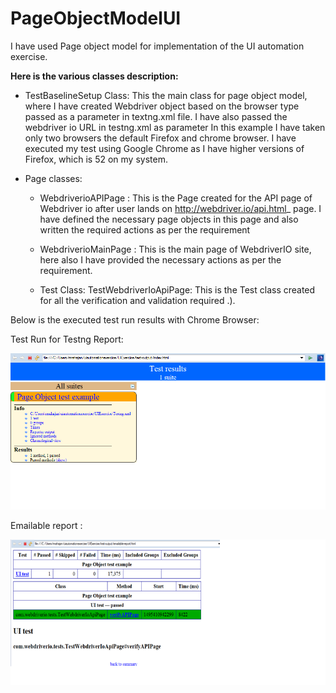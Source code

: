 # PageObjectModelUI
I have used Page object model for implementation of the UI automation exercise. 

**Here is the various classes description:**

- TestBaselineSetup Class: This the main class for page object model, where I have  created  Webdriver object based on the browser type passed as a parameter in textng.xml file. I have also passed the webdriver io  URL in testng.xml as parameter
	In this example I have taken only two browsers the default Firefox and chrome browser. I have executed my test using Google Chrome as I have higher versions of Firefox, which is 52 on my system. 

- Page classes:
	- WebdriverioAPIPage : This is the Page created for the API page of Webdriver io after user lands on http://webdriver.io/api.html_ page. I have defined the necessary page objects in this page and also written the required actions as per the requirement

	- WebdriverioMainPage : This is the main page of WebdriverIO site, here also I have provided the necessary actions as per the requirement.

	- Test Class:
TestWebdriverIoApiPage: This is the Test class created for all the verification and validation required .).

Below is the executed test run results with Chrome Browser:


Test Run for Testng Report:

![alt text](https://github.com/rhythm8416/PageObjectModelUI/blob/master/readme-images/Test%20run%201.png)

Emailable  report :
 
 ![alt text](https://github.com/rhythm8416/PageObjectModelUI/blob/master/readme-images/Emailable%20report.png)



